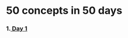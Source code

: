 # 50 concepts in 50 days
<b><h3>1.<a href="https://github.com/dev-kumaresan/HTML-CSS-JS/tree/main/Day1"> Day 1</a></h3></b><br>
